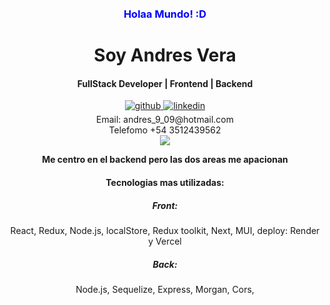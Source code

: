 <style>
  h3 {
    color: blue;
    margin-top: 20px; 
    margin-bottom: 20px; 
  }
</style>

<div align="center">
<h3> Holaa Mundo! :D  </h3>
<div style={{ color: "red" }}>
<h1> Soy Andres Vera </h1>
<div/>
<h4 style="margin-bottom: "5px";"> FullStack Developer | Frontend | Backend</h4>


<div align="center">
<a href="https://github.com/AndresXX1" target="_blank">
<img src=https://img.shields.io/badge/github-%2324292e.svg?&style=for-the-badge&logo=github&logoColor=white alt=github style="margin-bottom: 5px;" />
</a>
<a href="https://www.linkedin.com/in/andres-vera-676414281/" target="_blank">
<img src=https://img.shields.io/badge/linkedin-%231E77B5.svg?&style=for-the-badge&logo=linkedin&logoColor=white alt=linkedin style="margin-bottom: 5px;" />
</a>  
</div>  
<div>
Email: andres_9_09@hotmail.com
</div>
<div>
Telefomo +54 3512439562
</div>
<img src="https://i.pinimg.com/originals/2f/f4/28/2ff428006f3ade5f10beac69372062ab.gif" align="center" style="width: 100%, marginBottom: 10px" />
</div>  
  


  

**<ins><div align="center">Me centro en el backend pero las dos areas me apacionan</div></ins>**  
  <div>
<h4>Tecnologias mas utilizadas: <h4/>
<h5> Front: </h5>
<p> React, Redux, Node.js, localStore, Redux toolkit, Next, MUI, deploy: Render y Vercel</p>
<h5> Back: </h5> 
<p> Node.js, Sequelize, Express, Morgan, Cors,</p>
</div>







<br />


